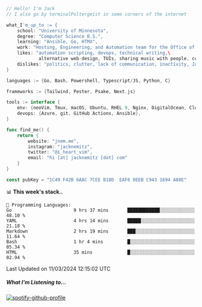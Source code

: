 ```go
// Hello! I'm Jack
// I also go by terminalPoltergeist in some corners of the internet

what_I'm_up_to := {
    school: "University of Minnesota",
    degree: "Computer Science B.S.",
    learning: "Ansible, Go, HTMX",
    work: "Hosting, Engineering, and Automation team for the Office of Information Technology at UMN",
    likes: "automation scripting, devops, technical writing,\
            alternative web-design, TUIs, sharing music with people, coffee",
    dislikes: "politics, clutter, lack of communication, inactivity, Java",
}

languages := {Go, Bash, Powershell, Typescript/JS, Python, C}

frameworks := {Tailwind, Pester, Psake, Next.js}

tools := interface {
    env: {neoVim, Tmux, macOS, Ubuntu, RHEL 9, Nginx, DigitalOcean, Cloudflare},
    devops: {Azure, git, GitHub Actions, Ansible},
}

func find_me() {
    return {
        website: "jnem.me",
        instagram: "jacknemitz",
        twitter: "@i_heart_vim",
        email: "hi [at] jacknemitz [dot] com"
    }
}

const pubKey = "1C49 F42B 6AAC 7CEE B18D  EAF6 0EEB C943 1694 A88E"
```

<!--START_SECTION:waka-->
📊 **This week's stack..** 

```text
💬 Programming Languages: 
Go                       9 hrs 37 mins       ████████████░░░░░░░░░░░░░   48.10 % 
YAML                     4 hrs 14 mins       █████░░░░░░░░░░░░░░░░░░░░   21.18 % 
Markdown                 2 hrs 19 mins       ███░░░░░░░░░░░░░░░░░░░░░░   11.64 % 
Bash                     1 hr 4 mins         █░░░░░░░░░░░░░░░░░░░░░░░░   05.34 % 
HTML                     35 mins             █░░░░░░░░░░░░░░░░░░░░░░░░   02.94 % 
```


 Last Updated on 11/03/2024 12:15:02 UTC
<!--END_SECTION:waka-->

##### What I'm Listening to...

[![spotify-github-profile](https://spotify-github-profile.vercel.app/api/view?uid=jack.nemitz&cover_image=true&show_offline=true&bar_color=53b14f&bar_color_cover=false&background_color=121212FF)](https://spotify-github-profile.vercel.app/api/view?uid=jack.nemitz&redirect=true)
